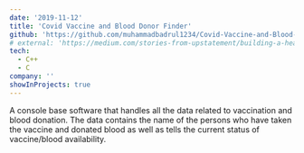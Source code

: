 ```yaml
---
date: '2019-11-12'
title: 'Covid Vaccine and Blood Donor Finder'
github: 'https://github.com/muhammadbadrul1234/Covid-Vaccine-and-Blood-Donor-Finder'
# external: 'https://medium.com/stories-from-upstatement/building-a-headless-mobile-app-cms-from-scratch-bab2d17744d9'
tech:
  - C++
  - C
company: ''
showInProjects: true
---
```


A console base software that handles all the data related to vaccination and blood donation. The data contains the name of the persons who have taken the vaccine and donated blood as well as tells the current status of vaccine/blood availability.
